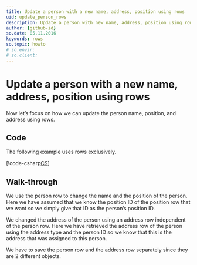 ```yaml
---
title: Update a person with a new name, address, position using rows
uid: update_person_rows
description: Update a person with new name, address, position using rows
author: {github-id}
so.date: 05.11.2016
keywords: rows
so.topic: howto
# so.envir:
# so.client:
---
```


# Update a person with a new name, address, position using rows

Now let’s focus on how we can update the person name, position, and address using rows.

## Code

The following example uses rows exclusively.

[!code-csharp[CS](includes/update-person-rows.cs)]

## Walk-through

We use the person row to change the name and the position of the person. Here we have assumed that we know the position ID of the position row that we want so we simply give that ID as the person’s position ID.

We changed the address of the person using an address row independent of the person row. Here we have retrieved the address row of the person using the address type and the person ID so we know that this is the address that was assigned to this person.

We have to save the person row and the address row separately since they are 2 different objects.
